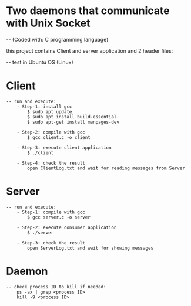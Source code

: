 # Two daemons that communicate with Unix Socket

-- (Coded with: C programming language)

this project contains Client and server application and 2 header files:

-- test in Ubuntu OS (Linux)

# Client
    -- run and execute:
        - Step-1: install gcc
            $ sudo apt update
            $ sudo apt install build-essential
            $ sudo apt-get install manpages-dev

        - Step-2: compile with gcc
            $ gcc client.c -o client

        - Step-3: execute client application
            $ ./client

        - Step-4: check the result
            open ClientLog.txt and wait for reading messages from Server

# Server
    -- run and execute:
        - Step-1: compile with gcc
            $ gcc server.c -o server

        - Step-2: execute consumer application
            $ ./server

        - Step-3: check the result
            open ServerLog.txt and wait for showing messages

# Daemon
    -- check process ID to kill if needed:
        ps -ax | grep <process ID>
        kill -9 <process ID>
